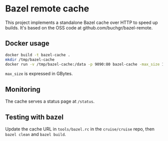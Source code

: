 # Bazel remote cache

This project implements a standalone Bazel cache over HTTP to speed up builds. It's based on the
OSS code at github.com/buchgr/bazel-remote.

## Docker usage

```bash
docker build -t bazel-cache .
mkdir /tmp/bazel-cache
docker run -v /tmp/bazel-cache:/data -p 9090:80 bazel-cache -max_size 10
```

`max_size` is expressed in GBytes.

## Monitoring

The cache serves a status page at `/status`.

## Testing with bazel

Update the cache URL in `tools/bazel.rc` in the `cruise/cruise` repo, then `bazel clean` and `bazel build`.

